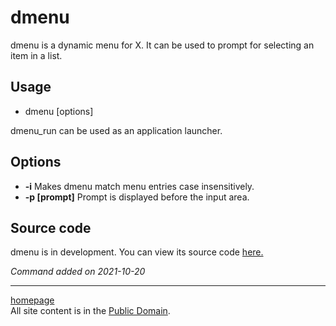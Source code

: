 # dmenu
dmenu is a dynamic menu for X. It can be used to prompt for selecting an item in a list.

## Usage
- dmenu [options]

dmenu_run can be used as an application launcher.

## Options
- **-i** Makes dmenu match menu entries case insensitively.
- **-p [prompt]** Prompt is displayed before the input area.

## Source code
dmenu is in development. You can view its source code [here.](https://git.suckless.org/dmenu/)

*Command added on 2021-10-20*

---

[homepage](../index.html)\
All site content is in the [Public Domain](http://unlicense.org/).
